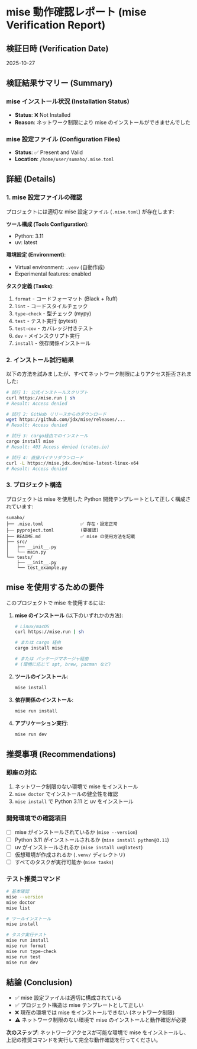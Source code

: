 # mise 動作確認レポート (mise Verification Report)

## 検証日時 (Verification Date)
2025-10-27

## 検証結果サマリー (Summary)

### mise インストール状況 (Installation Status)
- **Status**: ❌ Not Installed
- **Reason**: ネットワーク制限により mise のインストールができませんでした

### mise 設定ファイル (Configuration Files)
- **Status**: ✅ Present and Valid
- **Location**: `/home/user/sumaho/.mise.toml`

## 詳細 (Details)

### 1. mise 設定ファイルの確認

プロジェクトには適切な mise 設定ファイル (`.mise.toml`) が存在します:

**ツール構成 (Tools Configuration)**:
- Python: 3.11
- uv: latest

**環境設定 (Environment)**:
- Virtual environment: `.venv` (自動作成)
- Experimental features: enabled

**タスク定義 (Tasks)**:
1. `format` - コードフォーマット (Black + Ruff)
2. `lint` - コードスタイルチェック
3. `type-check` - 型チェック (mypy)
4. `test` - テスト実行 (pytest)
5. `test-cov` - カバレッジ付きテスト
6. `dev` - メインスクリプト実行
7. `install` - 依存関係インストール

### 2. インストール試行結果

以下の方法を試みましたが、すべてネットワーク制限によりアクセス拒否されました:

```bash
# 試行 1: 公式インストールスクリプト
curl https://mise.run | sh
# Result: Access denied

# 試行 2: GitHub リリースからのダウンロード
wget https://github.com/jdx/mise/releases/...
# Result: Access denied

# 試行 3: cargo経由でのインストール
cargo install mise
# Result: 403 Access denied (crates.io)

# 試行 4: 直接バイナリダウンロード
curl -L https://mise.jdx.dev/mise-latest-linux-x64
# Result: Access denied
```

### 3. プロジェクト構造

プロジェクトは mise を使用した Python 開発テンプレートとして正しく構成されています:

```
sumaho/
├── .mise.toml              ✅ 存在・設定正常
├── pyproject.toml          (要確認)
├── README.md               ✅ mise の使用方法を記載
├── src/
│   ├── __init__.py
│   └── main.py
└── tests/
    ├── __init__.py
    └── test_example.py
```

## mise を使用するための要件

このプロジェクトで mise を使用するには:

1. **mise のインストール** (以下のいずれかの方法):
   ```bash
   # Linux/macOS
   curl https://mise.run | sh

   # または cargo 経由
   cargo install mise

   # または パッケージマネージャ経由
   # (環境に応じて apt, brew, pacman など)
   ```

2. **ツールのインストール**:
   ```bash
   mise install
   ```

3. **依存関係のインストール**:
   ```bash
   mise run install
   ```

4. **アプリケーション実行**:
   ```bash
   mise run dev
   ```

## 推奨事項 (Recommendations)

### 即座の対応
1. ネットワーク制限のない環境で mise をインストール
2. `mise doctor` でインストールの健全性を確認
3. `mise install` で Python 3.11 と uv をインストール

### 開発環境での確認項目
- [ ] mise がインストールされているか (`mise --version`)
- [ ] Python 3.11 がインストールされるか (`mise install python@3.11`)
- [ ] uv がインストールされるか (`mise install uv@latest`)
- [ ] 仮想環境が作成されるか (`.venv/` ディレクトリ)
- [ ] すべてのタスクが実行可能か (`mise tasks`)

### テスト推奨コマンド

```bash
# 基本確認
mise --version
mise doctor
mise list

# ツールインストール
mise install

# タスク実行テスト
mise run install
mise run format
mise run type-check
mise run test
mise run dev
```

## 結論 (Conclusion)

- ✅ mise 設定ファイルは適切に構成されている
- ✅ プロジェクト構造は mise テンプレートとして正しい
- ❌ 現在の環境では mise をインストールできない (ネットワーク制限)
- ⚠️  ネットワーク制限のない環境で mise のインストールと動作確認が必要

**次のステップ**: ネットワークアクセスが可能な環境で mise をインストールし、上記の推奨コマンドを実行して完全な動作確認を行ってください。
